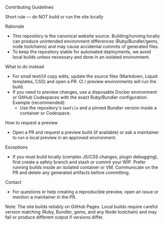 Contributing Guidelines

Short rule — do NOT build or run the site locally

Rationale
- This repository is the canonical website source. Building/running locally can produce unintended environment differences (Ruby/Bundler/gems, node toolchains) and may cause accidental commits of generated files.
- To keep the repository stable for automated deployments, we avoid local builds unless necessary and done in an isolated environment.

What to do instead
- For small text/UI copy edits, update the source files (Markdown, Liquid templates, CSS) and open a PR. CI / preview environments will run the build.
- If you need to preview changes, use a disposable Docker environment or GitHub Codespaces with the exact Ruby/Bundler configuration. Example (recommended):
  - Use the repository's `Gemfile` and a pinned Bundler version inside a container or Codespace.

How to request a preview
- Open a PR and request a preview build (if available) or ask a maintainer to run a local preview in an approved environment.

Exceptions
- If you must build locally (complex JS/CSS changes, plugin debugging), first create a safety branch and stash or commit your WIP. Prefer running builds inside an isolated container or VM. Communicate on the PR and delete any generated artifacts before committing.

Contact
- For questions or help creating a reproducible preview, open an issue or mention a maintainer in the PR.

Note: The site builds reliably on GitHub Pages. Local builds require careful version matching (Ruby, Bundler, gems, and any Node toolchain) and may fail or produce different output if versions differ.
